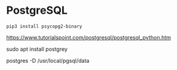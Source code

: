 # PostgreSQL
```
pip3 install psycopg2-binary
```
https://www.tutorialspoint.com/postgresql/postgresql_python.htm

sudo apt install postgrey

postgres -D /usr/local/pgsql/data
